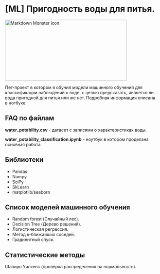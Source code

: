 # [ML] Пригодность воды для питья.
<img src="https://i.ytimg.com/vi/RxPsN7dAVtA/maxresdefault.jpg"
     alt="Markdown Monster icon"
     style="height: 200px; width:400px" />

Пет-проект в котором я обучил модели машинного обучения для классификации наблюдений о воде, с целью предсказать, является ли вода пригодной для питья или же нет.
Подробная информация описана в нотбуке.

## FAQ по файлам
**water_potability.csv** - датасет с записями о характеристиках воды.

**water_potability_classification.ipynb** - ноутбук в котором проделана основная работа.

## Библиотеки
 * Pandas
 * Numpy
 * SciPy
 * SkLearn
 * matplotlib/seaborn

## Список моделей машинного обучения
 * Random forest (Случайный лес).
 * Decision Tree (Дерево решений).
 * Логистическая регрессия.
 * Метод к-ближайших соседей.
 * Градиентный спуск.

## Статистические методы
Шапиро Уилкенс (проверка распределения на нормальность).
